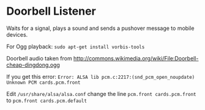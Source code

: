 Doorbell Listener
====================
Waits for a signal, plays a sound and sends a pushover message to mobile devices.

For Ogg playback:
`sudo apt-get install vorbis-tools`

Doorbell audio taken from http://commons.wikimedia.org/wiki/File:Doorbell-cheap-dingdong.ogg

If you get this error: `Error: ALSA lib pcm.c:2217:(snd_pcm_open_noupdate) Unknown PCM cards.pcm.front`

Edit `/usr/share/alsa/alsa.conf` change the line `pcm.front cards.pcm.front` to `pcm.front cards.pcm.default`
